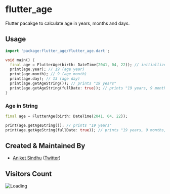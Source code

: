 # flutter_age

Flutter pacakge to calculate age in years, months and days.

## Usage

````dart
import 'package:flutter_age/flutter_age.dart';

void main() {
  final age = FlutterAge(birth: DateTime(2041, 04, 22)); // initiallize object
  print(age.year); // 19 (age year)
  print(age.month); // 9 (age month)
  print(age.day); // 13 (age day)
  print(age.getAgeString()); // prints "19 years"
  print(age.getAgeString(fullDate: true)); // prints "19 years, 9 months, 13 days old"
}
````

### Age in String
```dart
final age = FlutterAge(birth: DateTime(2041, 04, 22));

print(age.getAgeString()); // prints "19 years"
print(age.getAgeString(fullDate: true)); // prints "19 years, 9 months, 13 days old"

```


## Created & Maintained By

- [Aniket Sindhu](https://github.com/AniketSindhu) ([Twitter](https://www.twitter.com/aniketsindhu1))


## Visitors Count

<img align="left" src = "https://profile-counter.glitch.me/flutter_age/count.svg" alt ="Loading">
